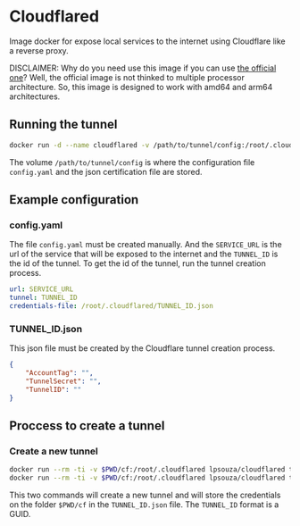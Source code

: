 # Cloudflared

Image docker for expose local services to the internet using Cloudflare like a reverse proxy.

DISCLAIMER: Why do you need use this image if you can use [the official one](https://hub.docker.com/r/cloudflare/cloudflared/)? Well, the official image is not thinked to multiple processor architecture. So, this image is designed to work with amd64 and arm64 architectures.

## Running the tunnel

```bash
docker run -d --name cloudflared -v /path/to/tunnel/config:/root/.cloudflared lpsouza/cloudflared
```

The volume `/path/to/tunnel/config` is where the configuration file `config.yaml` and the json certification file are stored.

## Example configuration

### config.yaml

The file `config.yaml` must be created manually. And the `SERVICE_URL` is the url of the service that will be exposed to the internet and the `TUNNEL_ID` is the id of the tunnel. To get the id of the tunnel, run the tunnel creation process.

```yaml
url: SERVICE_URL
tunnel: TUNNEL_ID
credentials-file: /root/.cloudflared/TUNNEL_ID.json
```

### TUNNEL_ID.json

This json file must be created by the Cloudflare tunnel creation process.

```json
{
    "AccountTag": "",
    "TunnelSecret": "",
    "TunnelID": ""
}
```

## Proccess to create a tunnel

### Create a new tunnel

```bash
docker run --rm -ti -v $PWD/cf:/root/.cloudflared lpsouza/cloudflared tunnel login
docker run --rm -ti -v $PWD/cf:/root/.cloudflared lpsouza/cloudflared tunnel create TUNNEL_NAME
```

This two commands will create a new tunnel and will store the credentials on the folder `$PWD/cf` in the `TUNNEL_ID.json` file. The `TUNNEL_ID` format is a GUID.
